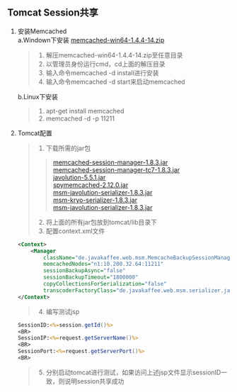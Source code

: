 ## Tomcat Session共享

1. 安装Memcached  
	a.Windown下安装  [memcached-win64-1.4.4-14.zip](http://s3.amazonaws.com/downloads.northscale.com/memcached-win64-1.4.4-14.zip)  
	> 1) 解压memcached-win64-1.4.4-14.zip至任意目录  
	> 2) 以管理员身份运行cmd，cd上面的解压目录  
	> 3) 输入命令memcached -d install进行安装  
	> 4) 输入命令memcached -d start来启动memcached  

	b.Linux下安装  
	> 1) apt-get install memcached  
	> 2) memcached -d -p 11211  
 
2. Tomcat配置
	> 1) 下载所需的jar包  
	>> [memcached-session-manager-1.8.3.jar](http://central.maven.org/maven2/de/javakaffee/msm/memcached-session-manager/1.8.3/memcached-session-manager-1.8.3.jar)  
	>> [memcached-session-manager-tc7-1.8.3.jar](http://central.maven.org/maven2/de/javakaffee/msm/memcached-session-manager-tc7/1.8.3/memcached-session-manager-tc7-1.8.3.jar)  
	>> [javolution-5.5.1.jar](http://central.maven.org/maven2/javolution/javolution/5.5.1/javolution-5.5.1.jar)  
	>> [spymemcached-2.12.0.jar](http://central.maven.org/maven2/net/spy/spymemcached/2.12.0/spymemcached-2.12.0.jar)  
	>> [msm-javolution-serializer-1.8.3.jar](http://central.maven.org/maven2/de/javakaffee/msm/msm-javolution-serializer/1.8.3/msm-javolution-serializer-1.8.3.jar)  
	>> [msm-kryo-serializer-1.8.3.jar](http://central.maven.org/maven2/de/javakaffee/msm/msm-kryo-serializer/1.8.3/msm-kryo-serializer-1.8.3.jar)  
	>> [msm-javolution-serializer-1.8.3.jar](http://central.maven.org/maven2/de/javakaffee/msm/msm-javolution-serializer/1.8.3/msm-javolution-serializer-1.8.3.jar)  
	>  
	> 2) 将上面的所有jar包放到tomcat/lib目录下  
	> 3) 配置context.xml文件  
	```xml
	<Context>
		<Manager
			className="de.javakaffee.web.msm.MemcacheBackupSessionManager"
			memcachedNodes="n1:10.200.32.64:11211"
			sessionBackupAsync="false"
			sessionBackupTimeout="1800000"
      		copyCollectionsForSerialization="false"
      		transcoderFactoryClass="de.javakaffee.web.msm.serializer.javolution.JavolutionTranscoderFactory"/>
	</Context>
	```

	>4) 编写测试jsp  
	```JSP
	SessionID:<%=session.getId()%>  
	<BR>  
	SessionIP:<%=request.getServerName()%>  
	<BR>  
	SessionPort:<%=request.getServerPort()%>  
	<BR>
	```
	>5) 分别启动tomcat进行测试，如果访问上述jsp文件显示sessionID一致，则说明session共享成功
	
